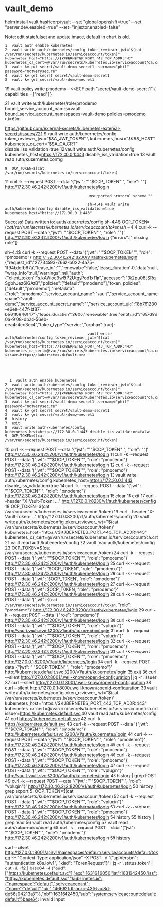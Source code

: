 # vault_demo
helm install vault hashicorp/vault     --set "global.openshift=true"     --set "server.dev.enabled=true" --set="injector.enabled=false"

Note: edit statefulset and update image, default in chart is old. 


    1  vault auth enable kubernetes
    2  vault write auth/kubernetes/config token_reviewer_jwt="$(cat /var/run/secrets/kubernetes.io/serviceaccount/token)" kubernetes_host="https://$KUBERNETES_PORT_443_TCP_ADDR:443" kubernetes_ca_cert=@/var/run/secrets/kubernetes.io/serviceaccount/ca.crt
    3  vault kv put secret/vault-demo-secret1 username="phil" password="notverysecure"
    4  vault kv get secret secret/vault-demo-secret1
    5  vault kv get secret/vault-demo-secret1

   19  vault policy write pmodemo - <<EOF
path "secret/vault-demo-secret1" {
  capabilities = ["read"]
}
                                          
                                          

   21  vault write auth/kubernetes/role/pmodemo bound_service_account_names=vault bound_service_account_namespaces=vault-demo policies=pmodemo ttl=60m
   
https://github.com/external-secrets/kubernetes-external-secrets/issues/721
$ vault write auth/kubernetes/config \
        token_reviewer_jwt="$SA_JWT_TOKEN" \
        kubernetes_host="$K8S_HOST" \
        kubernetes_ca_cert="$SA_CA_CRT" \
        disable_iss_validation=true
    12  vault write auth/kubernetes/config kubernetes_host=https://172.30.0.1:443 disable_iss_validation=true
   13  vault read auth/kubernetes/config
                                          
                                          
                                          
    9  OCP_TOKEN=$(cat /var/run/secrets/kubernetes.io/serviceaccount/token)
   11  curl -k --request POST --data '{"jwt": "'"$OCP_TOKEN"'", "role": ""}' http://172.30.46.242:8200/v1/auth/kubernetes/login

                                          
                                          unsupported protocol scheme ""
                                          
                                          sh-4.4$ vault write auth/kubernetes/config disable_iss_validation=true kubernetes_host="https://172.30.0.1:443"
Success! Data written to: auth/kubernetes/config
sh-4.4$ OCP_TOKEN=$(cat /var/run/secrets/kubernetes.io/serviceaccount/token)sh-4.4$ curl -k --request POST --data '{"jwt": "'"$OCP_TOKEN"'", "role": ""}' http://172.30.46.242:8200/v1/auth/kubernetes/login
{"errors":["missing role"]}
                                          
                                          
sh-4.4$ curl -k --request POST --data '{"jwt": "'"$OCP_TOKEN"'", "role": "pmodemo"}' http://172.30.46.242:8200/v1/auth/kubernetes/login
{"request_id":"27734593-7662-b022-4a75-1f94bdcfb67a","lease_id":"","renewable":false,"lease_duration":0,"data":null,"wrap_info":null,"warnings":null,"auth":{"client_token":"s.kAWioc9w8tP2UtgyPod1xf1p","accessor":"3k2pu08LSRqSgbhUez6lGAzB","policies":["default","pmodemo"],"token_policies":["default","pmodemo"],"metadata":{"role":"pmodemo","service_account_name":"vault","service_account_namespace":"vault-demo","service_account_secret_name":"","service_account_uid":"8b761230-e6e8-447f-bf87-b561f0646f47"},"lease_duration":3600,"renewable":true,"entity_id":"657d8d0a-9108-dbad-56eb-eea4e4cc3ec4","token_type":"service","orphan":true}}
                                          
                                          
                                          vault write auth/kubernetes/config token_reviewer_jwt="$(cat /var/run/secrets/kubernetes.io/serviceaccount/token)" kubernetes_host="https://$KUBERNETES_PORT_443_TCP_ADDR:443" kubernetes_ca_cert=@/var/run/secrets/kubernetes.io/serviceaccount/ca.crt issuer=https://kubernetes.default.svc
                                          
                                          
                                          
                                          
                                         
      1  vault auth enable kubernetes
    2  vault write auth/kubernetes/config token_reviewer_jwt="$(cat /var/run/secrets/kubernetes.io/serviceaccount/token)" kubernetes_host="https://$KUBERNETES_PORT_443_TCP_ADDR:443" kubernetes_ca_cert=@/var/run/secrets/kubernetes.io/serviceaccount/ca.crt
    3  vault kv put secret/vault-demo-secret1 username="phil" password="notverysecure"
    4  vault kv get secret secret/vault-demo-secret1
    5  vault kv get secret/vault-demo-secret1
    6  history
    7  exit
    8  vault write auth/kubernetes/config kubernetes_host=https://172.30.0.1:443 disable_iss_validation=false
    9  OCP_TOKEN=$(cat /var/run/secrets/kubernetes.io/serviceaccount/token)
   10  curl -k --request POST --data '{"jwt": "'"$OCP_TOKEN"'", "role": ""}' http://172.30.46.242:8200/v1/auth/kubernetes/login
   11  curl -k --request POST --data '{"jwt": "'"$OCP_TOKEN"'", "role": "pmodemo"}' http://172.30.46.242:8200/v1/auth/kubernetes/login
   12  curl -k --request POST --data '{"jwt": "'"$OCP_TOKEN"'", "role": "pmodemo"}' http://172.30.46.242:8200/v1/auth/kubernetes/login
   13  vault write auth/kubernetes/config kubernetes_host=https://172.30.0.1:443 disable_iss_validation=true
   14  curl -k --request POST --data '{"jwt": "'"$OCP_TOKEN"'", "role": "pmodemo"}' http://172.30.46.242:8200/v1/auth/kubernetes/login
   15  clear
   16  exit
   17  curl     --header "X-Vault-Token: ..."     http://127.0.0.1:8200/v1/auth/kubernetes/config
   18  OCP_TOKEN=$(cat /var/run/secrets/kubernetes.io/serviceaccount/token)
   19  curl     --header "X-Vault-Token: ..."     http://127.0.0.1:8200/v1/auth/kubernetes/config
   20  vault write auth/kubernetes/config token_reviewer_jwt="$(cat /var/run/secrets/kubernetes.io/serviceaccount/token)" kubernetes_host="https://$KUBERNETES_PORT_443_TCP_ADDR:443" kubernetes_ca_cert=@/var/run/secrets/kubernetes.io/serviceaccount/ca.crt
   21  vault read auth/kubenertes/config
   22  vault read auth/kubernetes/config
   23  OCP_TOKEN=$(cat /var/run/secrets/kubernetes.io/serviceaccount/token)
   24  curl -k --request POST --data '{"jwt": "'"$OCP_TOKEN"'", "role": "pmodemo"}' http://172.30.46.242:8200/v1/auth/kubernetes/login
   25  curl -k --request POST --data '{"jwt": "$OCP_TOKEN", "role": "pmodemo"}' http://172.30.46.242:8200/v1/auth/kubernetes/login
   26  curl -k --request POST --data '{"jwt": '$OCP_TOKEN', "role": "pmodemo"}' http://172.30.46.242:8200/v1/auth/kubernetes/login
   27  curl -k --request POST --data '{"jwt": $OCP_TOKEN, "role": "pmodemo"}' http://172.30.46.242:8200/v1/auth/kubernetes/login
   28  curl -k --request POST --data '{"jwt": `$(cat /var/run/secrets/kubernetes.io/serviceaccount/token`, "role": "pmodemo"}' http://172.30.46.242:8200/v1/auth/kubernetes/login
   29  curl -k --request POST --data '{"role": "pmodemo"}' http://172.30.46.242:8200/v1/auth/kubernetes/login
   30  curl -k --request POST --data '{"jwt": "'"$OCP_TOKEN"'", "role": "vplugin"}' http://vault.vault.svc:8200/v1/auth/kubernetes/login
   31  curl -k --request POST --data '{"jwt": "'"$OCP_TOKEN"'", "role": "vplugin"}' http://172.30.46.242:8200/v1/auth/kubernetes/login
   32  curl -k --request POST --data '{"jwt": "'"$OCP_TOKEN"'", "role": "pmodemo"}' http://172.30.46.242:8200/v1/auth/kubernetes/login
   33  curl -k --request POST --data '{"jwt": "'"$OCP_TOKEN"'", "role": "pmodemo"}' http://127.0.0.1:8200/v1/auth/kubernetes/login
   34  curl -k --request POST --data '{"jwt": "'"$OCP_TOKEN"'", "role": "pmodemo"}' http://kubernetes.default.svc:8200/v1/auth/kubernetes/login
   35  exit
   36  curl --silent http://127.0.0.1:8001/.well-known/openid-configuration | jq -r .issuer
   37  curl --silent http://127.0.0.1:8001/.well-known/openid-configuration 
   38  curl --silent http://127.0.0.1:8000/.well-known/openid-configuration 
   39  vault write auth/kubernetes/config token_reviewer_jwt="$(cat /var/run/secrets/kubernetes.io/serviceaccount/token)" kubernetes_host="https://$KUBERNETES_PORT_443_TCP_ADDR:443" kubernetes_ca_cert=@/var/run/secrets/kubernetes.io/serviceaccount/ca.crt issuer=https://kubernetes.default.svc
   40  vault read auth/kubernetes/config
   41  curl https://kubernetes.default.svc
   42  curl -k https://kubernetes.default.svc
   43  curl -k --request POST --data '{"jwt": "'"$OCP_TOKEN"'", "role": "pmodemo"}' http://kubernetes.default.svc:8200/v1/auth/kubernetes/login
   44  curl -k --request POST --data '{"jwt": "'"$OCP_TOKEN"'", "role": "pmodemo"}' http://172.30.46.242:8200/v1/auth/kubernetes/login
   45  curl -k --request POST --data '{"jwt": "'"$OCP_TOKEN"'", "role": "pmodemo"}' http://172.30.46.242:8200/v1/auth/kubernetes/login
   46  curl -k --request POST --data '{"jwt": "'"$OCP_TOKEN"'", "role": "pmodemo"}' http://172.30.46.242:8200/v1/auth/kubernetes/login
   47  curl -k --request POST --data '{"jwt": "'"$OCP_TOKEN"'", "role": "vplugin"}' http://vault.vault.svc:8200/v1/auth/kubernetes/login
   48  history | grep POST
   49  curl -k --request POST --data '{"jwt": "'"$OCP_TOKEN"'", "role": "vplugin"}' http://172.30.46.242:8200/v1/auth/kubernetes/login
   50  history | grep export
   51  OCP_TOKEN=$(cat /var/run/secrets/kubernetes.io/serviceaccount/token)
   52  curl -k --request POST --data '{"jwt": "'"$OCP_TOKEN"'", "role": "vplugin"}' http://172.30.46.242:8200/v1/auth/kubernetes/login
   53  curl -k --request POST --data '{"jwt": "'"$OCP_TOKEN"'", "role": "pmodemo"}' http://172.30.46.242:8200/v1/auth/kubernetes/login
   54  history
   55  history | grep read
   56  vault read auth/kubernetes/config
   57  vault read auth/kubernetes/config
   58  curl -k --request POST --data '{"jwt": "'"$OCP_TOKEN"'", "role": "pmodemo"}' http://172.30.46.242:8200/v1/auth/kubernetes/login
   59  history
                                          
                                          
 curl --silent http://127.0.0.1:8001/api/v1/namespaces/default/serviceaccounts/default/token   -H "Content-Type: application/json"   -X POST   -d '{"apiVersion": "authentication.k8s.io/v1", "kind": "TokenRequest"}'   | jq -r '.status.token'   | cut -d. -f2   | base64 -d
{"aud":["https://kubernetes.default.svc"],"exp":1631646050,"iat":1631642450,"iss":"https://kubernetes.default.svc","kubernetes.io":{"namespace":"default","serviceaccount":{"name":"default","uid":"466621df-acac-43f6-ac8d-de56e04213a3"}},"nbf":1631642450,"sub":"system:serviceaccount:default:default"}base64: invalid input
